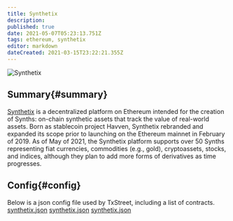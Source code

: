 ```yaml
---
title: Synthetix
description:
published: true
date: 2021-05-07T05:23:13.751Z
tags: ethereum, synthetix
editor: markdown
dateCreated: 2021-03-15T23:22:21.355Z
---
```


![Synthetix](https://txstreet.com/static/img/singles/house_logos/synthetix.png)

## Summary{#summary}

[Synthetix](https://www.synthetix.io/) is a decentralized platform on Ethereum intended for the creation of Synths: on-chain synthetic assets that track the value of real-world assets. Born as stablecoin project Havven, Synthetix rebranded and expanded its scope prior to launching on the Ethereum mainnet in February of 2019. As of May of 2021, the Synthetix platform supports over 50 Synths representing fiat currencies, commodities (e.g., gold), cryptoassets, stocks, and indices, although they plan to add more forms of derivatives as time progresses.

## Config{#config}

Below is a json config file used by TxStreet, including a list of contracts. [synthetix.json](/ethereum/houses/synthetix.json) [synthetix.json](/ethereum/houses/synthetix.json) [synthetix.json](/ethereum/houses/synthetix.json)
